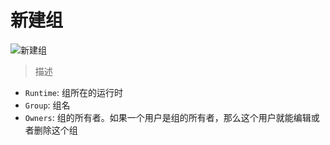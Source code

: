 # 新建组
![新建组](_media/add_group.png)

> 描述

- `Runtime`: 组所在的运行时
- `Group`: 组名
- `Owners`: 组的所有者。如果一个用户是组的所有者，那么这个用户就能编辑或者删除这个组
